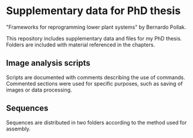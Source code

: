 # Supplementary data for PhD thesis 

"Frameworks for reprogramming lower plant systems" by Bernardo Pollak.

This repository includes supplementary data and files for my PhD thesis. Folders are included with material referenced in the chapters.

## Image analysis scripts

Scripts are documented with comments describing the use of commands. Commented sections were used for specific purposes, such as saving of images or data processing.

## Sequences

Sequences are distributed in two folders according to the method used for assembly.


